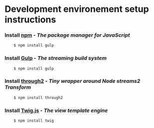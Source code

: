 Development environement setup instructions
===========================================

### Install [npm](https://www.npmjs.com/) - *The package manager for JavaScript*

``` bash
    $ npm install gulp
```

### Install [Gulp](http://gulpjs.com/) - *The streaming build system*

``` bash
    $ npm install gulp
```

### Install [through2](https://github.com/rvagg/through2) - *Tiny wrapper around Node streams2 Transform*

``` bash
    $ npm install through2
```

### Install [Twig.js](https://github.com/twigjs/twig.js) - *The view template engine*

``` bash
    $ npm install twig
```
